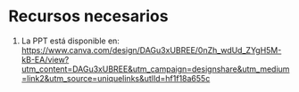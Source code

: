 # Recursos necesarios

1. La PPT está disponible en: https://www.canva.com/design/DAGu3xUBREE/0nZh_wdUd_ZYgH5M-kB-EA/view?utm_content=DAGu3xUBREE&utm_campaign=designshare&utm_medium=link2&utm_source=uniquelinks&utlId=hf1f18a655c


